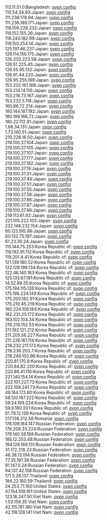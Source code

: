 113.11.51.0:Bangladesh: [ovpn config](vpn/113_11_51_0.ovpn)  
110.54.34.93:Japan: [ovpn config](vpn/110_54_34_93.ovpn)  
111.238.178.94:Japan: [ovpn config](vpn/111_238_178_94.ovpn)  
111.238.189.171:Japan: [ovpn config](vpn/111_238_189_171.ovpn)  
118.109.229.232:Japan: [ovpn config](vpn/118_109_229_232.ovpn)  
118.152.155.36:Japan: [ovpn config](vpn/118_152_155_36.ovpn)  
118.240.182.99:Japan: [ovpn config](vpn/118_240_182_99.ovpn)  
119.150.254.14:Japan: [ovpn config](vpn/119_150_254_14.ovpn)  
125.197.46.237:Japan: [ovpn config](vpn/125_197_46_237.ovpn)  
126.114.156.175:Japan: [ovpn config](vpn/126_114_156_175.ovpn)  
126.203.223.58:Japan: [ovpn config](vpn/126_203_223_58.ovpn)  
126.51.225.45:Japan: [ovpn config](vpn/126_51_225_45.ovpn)  
126.55.95.132:Japan: [ovpn config](vpn/126_55_95_132.ovpn)  
126.91.44.220:Japan: [ovpn config](vpn/126_91_44_220.ovpn)  
126.95.255.199:Japan: [ovpn config](vpn/126_95_255_199.ovpn)  
153.202.161.168:Japan: [ovpn config](vpn/153_202_161_168.ovpn)  
153.214.14.116:Japan: [ovpn config](vpn/153_214_14_116.ovpn)  
153.216.73.167:Japan: [ovpn config](vpn/153_216_73_167.ovpn)  
153.232.5.118:Japan: [ovpn config](vpn/153_232_5_118.ovpn)  
160.86.72.214:Japan: [ovpn config](vpn/160_86_72_214.ovpn)  
180.144.167.192:Japan: [ovpn config](vpn/180_144_167_192.ovpn)  
180.199.166.72:Japan: [ovpn config](vpn/180_199_166_72.ovpn)  
180.22.112.91:Japan: [ovpn config](vpn/180_22_112_91.ovpn)  
1.66.34.131:Japan: [ovpn config](vpn/1_66_34_131.ovpn)  
1.73.140.51:Japan: [ovpn config](vpn/1_73_140_51.ovpn)  
210.228.16.50:Japan: [ovpn config](vpn/210_228_16_50.ovpn)  
219.100.37.104:Japan: [ovpn config](vpn/219_100_37_104.ovpn)  
219.100.37.105:Japan: [ovpn config](vpn/219_100_37_105.ovpn)  
219.100.37.107:Japan: [ovpn config](vpn/219_100_37_107.ovpn)  
219.100.37.177:Japan: [ovpn config](vpn/219_100_37_177.ovpn)  
219.100.37.182:Japan: [ovpn config](vpn/219_100_37_182.ovpn)  
219.100.37.19:Japan: [ovpn config](vpn/219_100_37_19.ovpn)  
219.100.37.31:Japan: [ovpn config](vpn/219_100_37_31.ovpn)  
219.100.37.49:Japan: [ovpn config](vpn/219_100_37_49.ovpn)  
219.100.37.51:Japan: [ovpn config](vpn/219_100_37_51.ovpn)  
219.100.37.55:Japan: [ovpn config](vpn/219_100_37_55.ovpn)  
219.100.37.58:Japan: [ovpn config](vpn/219_100_37_58.ovpn)  
219.100.37.86:Japan: [ovpn config](vpn/219_100_37_86.ovpn)  
219.100.37.87:Japan: [ovpn config](vpn/219_100_37_87.ovpn)  
219.100.37.96:Japan: [ovpn config](vpn/219_100_37_96.ovpn)  
219.113.61.92:Japan: [ovpn config](vpn/219_113_61_92.ovpn)  
221.105.222.103:Japan: [ovpn config](vpn/221_105_222_103.ovpn)  
222.148.232.154:Japan: [ovpn config](vpn/222_148_232_154.ovpn)  
60.125.195.98:Japan: [ovpn config](vpn/60_125_195_98.ovpn)  
60.132.75.197:Japan: [ovpn config](vpn/60_132_75_197.ovpn)  
61.23.39.24:Japan: [ovpn config](vpn/61_23_39_24.ovpn)  
115.144.75.253:Korea Republic of: [ovpn config](vpn/115_144_75_253.ovpn)  
119.192.91.112:Korea Republic of: [ovpn config](vpn/119_192_91_112.ovpn)  
119.201.4.41:Korea Republic of: [ovpn config](vpn/119_201_4_41.ovpn)  
121.139.180.52:Korea Republic of: [ovpn config](vpn/121_139_180_52.ovpn)  
122.128.198.134:Korea Republic of: [ovpn config](vpn/122_128_198_134.ovpn)  
122.46.140.163:Korea Republic of: [ovpn config](vpn/122_46_140_163.ovpn)  
125.133.67.191:Korea Republic of: [ovpn config](vpn/125_133_67_191.ovpn)  
14.52.89.35:Korea Republic of: [ovpn config](vpn/14_52_89_35.ovpn)  
175.194.115.126:Korea Republic of: [ovpn config](vpn/175_194_115_126.ovpn)  
175.196.224.149:Korea Republic of: [ovpn config](vpn/175_196_224_149.ovpn)  
175.200.182.91:Korea Republic of: [ovpn config](vpn/175_200_182_91.ovpn)  
175.210.45.219:Korea Republic of: [ovpn config](vpn/175_210_45_219.ovpn)  
180.224.109.184:Korea Republic of: [ovpn config](vpn/180_224_109_184.ovpn)  
182.231.25.172:Korea Republic of: [ovpn config](vpn/182_231_25_172.ovpn)  
183.102.104.34:Korea Republic of: [ovpn config](vpn/183_102_104_34.ovpn)  
210.216.152.53:Korea Republic of: [ovpn config](vpn/210_216_152_53.ovpn)  
211.192.121.212:Korea Republic of: [ovpn config](vpn/211_192_121_212.ovpn)  
211.205.56.227:Korea Republic of: [ovpn config](vpn/211_205_56_227.ovpn)  
211.226.161.114:Korea Republic of: [ovpn config](vpn/211_226_161_114.ovpn)  
218.232.211.173:Korea Republic of: [ovpn config](vpn/218_232_211_173.ovpn)  
218.238.203.7:Korea Republic of: [ovpn config](vpn/218_238_203_7.ovpn)  
219.249.103.96:Korea Republic of: [ovpn config](vpn/219_249_103_96.ovpn)  
220.81.170.8:Korea Republic of: [ovpn config](vpn/220_81_170_8.ovpn)  
220.84.82.220:Korea Republic of: [ovpn config](vpn/220_84_82_220.ovpn)  
220.86.41.110:Korea Republic of: [ovpn config](vpn/220_86_41_110.ovpn)  
221.140.154.14:Korea Republic of: [ovpn config](vpn/221_140_154_14.ovpn)  
222.101.227.73:Korea Republic of: [ovpn config](vpn/222_101_227_73.ovpn)  
222.108.241.73:Korea Republic of: [ovpn config](vpn/222_108_241_73.ovpn)  
49.164.173.80:Korea Republic of: [ovpn config](vpn/49_164_173_80.ovpn)  
58.120.187.222:Korea Republic of: [ovpn config](vpn/58_120_187_222.ovpn)  
59.24.199.224:Korea Republic of: [ovpn config](vpn/59_24_199_224.ovpn)  
59.9.180.201:Korea Republic of: [ovpn config](vpn/59_9_180_201.ovpn)  
61.79.12.126:Korea Republic of: [ovpn config](vpn/61_79_12_126.ovpn)  
217.138.212.58:Romania: [ovpn config](vpn/217_138_212_58.ovpn)  
176.109.184.147:Russian Federation: [ovpn config](vpn/176_109_184_147.ovpn)  
176.208.33.224:Russian Federation: [ovpn config](vpn/176_208_33_224.ovpn)  
178.140.59.188:Russian Federation: [ovpn config](vpn/178_140_59_188.ovpn)  
185.12.253.48:Russian Federation: [ovpn config](vpn/185_12_253_48.ovpn)  
194.126.169.131:Russian Federation: [ovpn config](vpn/194_126_169_131.ovpn)  
31.172.218.23:Russian Federation: [ovpn config](vpn/31_172_218_23.ovpn)  
46.38.13.194:Russian Federation: [ovpn config](vpn/46_38_13_194.ovpn)  
77.35.197.38:Russian Federation: [ovpn config](vpn/77_35_197_38.ovpn)  
91.147.0.24:Russian Federation: [ovpn config](vpn/91_147_0_24.ovpn)  
94.137.42.158:Russian Federation: [ovpn config](vpn/94_137_42_158.ovpn)  
171.5.26.137:Thailand: [ovpn config](vpn/171_5_26_137.ovpn)  
184.22.160.59:Thailand: [ovpn config](vpn/184_22_160_59.ovpn)  
24.253.71.160:United States: [ovpn config](vpn/24_253_71_160.ovpn)  
47.154.109.161:United States: [ovpn config](vpn/47_154_109_161.ovpn)  
123.16.247.50:Viet Nam: [ovpn config](vpn/123_16_247_50.ovpn)  
1.53.159.35:Viet Nam: [ovpn config](vpn/1_53_159_35.ovpn)  
42.115.191.180:Viet Nam: [ovpn config](vpn/42_115_191_180.ovpn)  
42.118.128.141:Viet Nam: [ovpn config](vpn/42_118_128_141.ovpn)  
